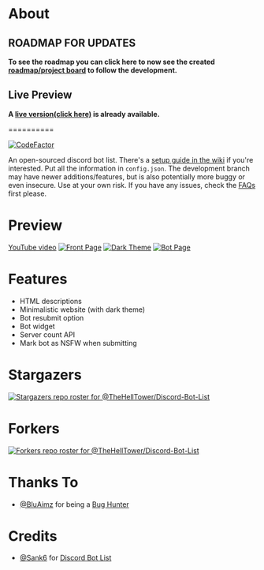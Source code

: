 # About

## ROADMAP FOR UPDATES

<strong>To see the roadmap you can click here to now see the created [roadmap/project board](https://github.com/users/TheHellTower/projects/1) to follow the development.</strong>

## Live Preview

<strong>A [live version(click here)](https://dbl.ovh) is already available.</strong>

==========

[![CodeFactor](https://www.codefactor.io/repository/github/thehelltower/discord-bot-list/badge)](https://www.codefactor.io/repository/github/thehelltower/discord-bot-list)

An open-sourced discord bot list.
There's a [setup guide in the wiki](https://github.com/TheHellTower/Discord-Bot-List/wiki/Setup-Information) if you're interested. Put all the information in `config.json`.
The development branch may have newer additions/features, but is also potentially more buggy or even insecure. Use at your own risk.
If you have any issues, check the [FAQs](https://github.com/TheHellTower/Discord-Bot-List/wiki/FAQs) first please.

# Preview
[YouTube video](https://youtu.be/muM9uOknN-Y)
[![Front Page](/screenshots/front.png?raw=true "Front Page")](https://youtu.be/muM9uOknN-Y)
[![Dark Theme](/screenshots/dark.png?raw=true "Dark Theme")](https://youtu.be/muM9uOknN-Y)
[![Bot Page](/screenshots/bot.png?raw=true "Bot Page")](https://youtu.be/muM9uOknN-Y)


# Features
 - HTML descriptions
 - Minimalistic website (with dark theme)
 - Bot resubmit option
 - Bot widget
 - Server count API
 - Mark bot as NSFW when submitting

# Stargazers
[![Stargazers repo roster for @TheHellTower/Discord-Bot-List](https://reporoster.com/stars/dark/notext/TheHellTower/Discord-Bot-List)](https://github.com/TheHellTower/Discord-Bot-List/stargazers)

# Forkers
[![Forkers repo roster for @TheHellTower/Discord-Bot-List](https://reporoster.com/forks/dark/notext/TheHellTower/Discord-Bot-List)](https://github.com/TheHellTower/Discord-Bot-List/network/members)

# Thanks To
- [@BluAimz](https://github.com/Sank6) for being a [Bug Hunter](https://github.com/TheHellTower/Discord-Bot-List/issues?q=is%3Aissue+author%3ABluAimz)

# Credits

- [@Sank6](https://github.com/Sank6) for [Discord Bot List](https://github.com/Sank6/Discord-Bot-List)